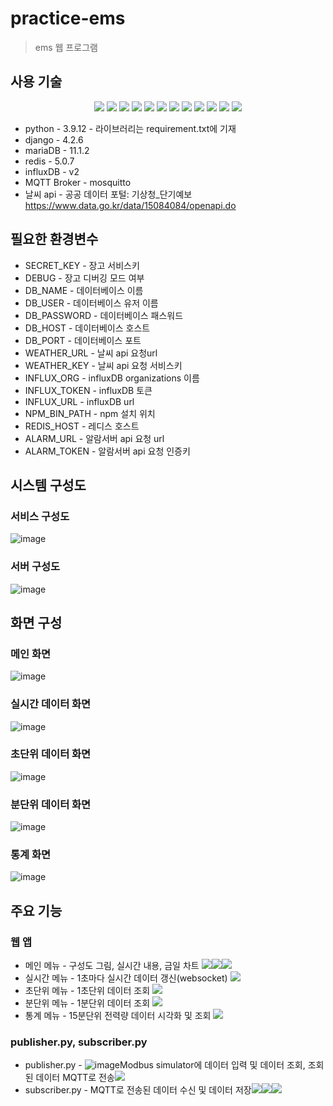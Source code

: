 # practice-ems
> ems 웹 프로그램

## 사용 기술

<div align=center>
    <img src="https://img.shields.io/badge/python-3776AB?style=for-the-badge&logo=python&logoColor=white">
    <img src="https://img.shields.io/badge/HTML-E34F26?style=for-the-badge&logo=HTML5&logoColor=white">
    <img src="https://img.shields.io/badge/CSS-1572B6?style=for-the-badge&logo=CSS3&logoColor=white">
    <img src="https://img.shields.io/badge/JavaScript-F7DF1E?style=for-the-badge&logo=JavaScript&logoColor=white">
    <img src="https://img.shields.io/badge/django-092E20?style=for-the-badge&logo=django&logoColor=white">
    <img src="https://img.shields.io/badge/tailwindcss-06B6D4?style=for-the-badge&logo=tailwindcss&logoColor=white">
    <img src="https://img.shields.io/badge/mariadb-003545?style=for-the-badge&logo=mariadb&logoColor=white">
    <img src="https://img.shields.io/badge/redis-DC382D?style=for-the-badge&logo=redis&logoColor=white">
    <img src="https://img.shields.io/badge/influxdb-22ADF6?style=for-the-badge&logo=influxdb&logoColor=white">
    <img src="https://img.shields.io/badge/nginx-009639?style=for-the-badge&logo=nginx&logoColor=white">
    <img src="https://img.shields.io/badge/docker-2496ED?style=for-the-badge&logo=docker&logoColor=white">
    <img src="https://img.shields.io/badge/eclipsemosquitto-3C5280?style=for-the-badge&logo=eclipsemosquitto&logoColor=white">
    
</div>

- python - 3.9.12 - 라이브러리는 requirement.txt에 기재
- django - 4.2.6
- mariaDB - 11.1.2
- redis - 5.0.7
- influxDB - v2
- MQTT Broker - mosquitto
- 날씨 api - 공공 데이터 포털: 기상청_단기예보 https://www.data.go.kr/data/15084084/openapi.do

## 필요한 환경변수

- SECRET_KEY - 장고 서비스키
- DEBUG - 장고 디버깅 모드 여부
- DB_NAME - 데이터베이스 이름
- DB_USER - 데이터베이스 유저 이름
- DB_PASSWORD - 데이터베이스 패스워드
- DB_HOST - 데이터베이스 호스트
- DB_PORT - 데이터베이스 포트
- WEATHER_URL - 날씨 api 요청url
- WEATHER_KEY - 날씨 api 요청 서비스키
- INFLUX_ORG - influxDB organizations 이름
- INFLUX_TOKEN - influxDB 토큰
- INFLUX_URL - influxDB url
- NPM_BIN_PATH - npm 설치 위치
- REDIS_HOST - 레디스 호스트
- ALARM_URL - 알람서버 api 요청 url
- ALARM_TOKEN - 알람서버 api 요청 인증키


## 시스템 구성도

### 서비스 구성도
![image](https://github.com/LifeLikeMine/practice-ems/assets/114338420/7ba782e3-b1c7-4755-87d8-55b1c1a99880)



### 서버 구성도
![image](https://github.com/LifeLikeMine/practice-ems/assets/114338420/e2c547e0-45bc-4ddd-b64c-41c71ea94d47)




## 화면 구성

### 메인 화면
![image](https://github.com/LifeLikeMine/practice-ems/assets/114338420/14250918-15e5-433b-ba05-100fceb6f996)

### 실시간 데이터 화면
![image](https://github.com/LifeLikeMine/practice-ems/assets/114338420/4f36d22f-a819-4213-8d85-bea0780d053f)

### 초단위 데이터 화면
![image](https://github.com/LifeLikeMine/practice-ems/assets/114338420/61fd267e-2d01-45c6-843c-ff31028faf5f)

### 분단위 데이터 화면
![image](https://github.com/LifeLikeMine/practice-ems/assets/114338420/12e1cd81-275a-4bf9-9312-35a1383b84c6)

### 통계 화면
![image](https://github.com/LifeLikeMine/practice-ems/assets/114338420/1b5864ad-9be6-4e4f-b1c4-c8cd83d053a4)


## 주요 기능


### 웹 앱

- 메인 메뉴 - 구성도 그림, 실시간 내용, 금일 차트 <img src="https://img.shields.io/badge/svg-FFB13B?style=for-the-badge&logo=svg&logoColor=white"><img src="https://img.shields.io/badge/redis-DC382D?style=for-the-badge&logo=redis&logoColor=white"><img src="https://img.shields.io/badge/chart.js-FF6384?style=for-the-badge&logo=chartdotjs&logoColor=white">
- 실시간 메뉴 - 1초마다 실시간 데이터 갱신(websocket) <img src="https://img.shields.io/badge/redis-DC382D?style=for-the-badge&logo=redis&logoColor=white">
- 초단위 메뉴 - 1초단위 데이터 조회 <img src="https://img.shields.io/badge/influxdb-22ADF6?style=for-the-badge&logo=influxdb&logoColor=white">
- 분단위 메뉴 - 1분단위 데이터 조회 <img src="https://img.shields.io/badge/mariadb-003545?style=for-the-badge&logo=mariadb&logoColor=white">
- 통계 메뉴 - 15분단위 전력량 데이터 시각화 및 조회 <img src="https://img.shields.io/badge/chart.js-FF6384?style=for-the-badge&logo=chartdotjs&logoColor=white">

### publisher.py, subscriber.py

- publisher.py - ![image](https://github.com/LifeLikeMine/practice-ems/assets/114338420/d9e96e5a-e4a0-41c7-9daa-d5483510a915)Modbus simulator에 데이터 입력 및 데이터 조회, 조회 된 데이터 MQTT로 전송<img src="https://img.shields.io/badge/eclipsemosquitto-3C5280?style=for-the-badge&logo=eclipsemosquitto&logoColor=white">
- subscriber.py - MQTT로 전송된 데이터 수신 및 데이터 저장<img src="https://img.shields.io/badge/mariadb-003545?style=for-the-badge&logo=mariadb&logoColor=white"><img src="https://img.shields.io/badge/redis-DC382D?style=for-the-badge&logo=redis&logoColor=white"><img src="https://img.shields.io/badge/influxdb-22ADF6?style=for-the-badge&logo=influxdb&logoColor=white">

